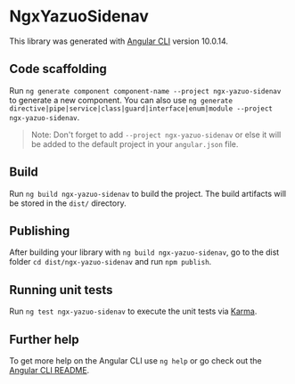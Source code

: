 # NgxYazuoSidenav

This library was generated with [Angular CLI](https://github.com/angular/angular-cli) version 10.0.14.

## Code scaffolding

Run `ng generate component component-name --project ngx-yazuo-sidenav` to generate a new component. You can also use `ng generate directive|pipe|service|class|guard|interface|enum|module --project ngx-yazuo-sidenav`.
> Note: Don't forget to add `--project ngx-yazuo-sidenav` or else it will be added to the default project in your `angular.json` file. 

## Build

Run `ng build ngx-yazuo-sidenav` to build the project. The build artifacts will be stored in the `dist/` directory.

## Publishing

After building your library with `ng build ngx-yazuo-sidenav`, go to the dist folder `cd dist/ngx-yazuo-sidenav` and run `npm publish`.

## Running unit tests

Run `ng test ngx-yazuo-sidenav` to execute the unit tests via [Karma](https://karma-runner.github.io).

## Further help

To get more help on the Angular CLI use `ng help` or go check out the [Angular CLI README](https://github.com/angular/angular-cli/blob/master/README.md).
